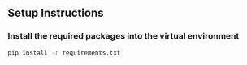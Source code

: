 ## Setup Instructions

### Install the required packages into the virtual environment
```bash
pip install -r requirements.txt


